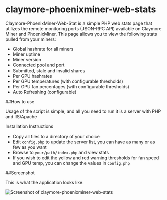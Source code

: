 # claymore-phoenixminer-web-stats
Claymore-PhoenixMiner-Web-Stat is a simple PHP web stats page that utilizes the remote monitoring ports (JSON-RPC API) available on Claymore Miner and PhoenixMiner. This page allows you to view the following stats pulled from your miners:

* Global hashrate for all miners
* Miner uptime
* Miner version
* Connected pool and port
* Submitted, stale and invalid shares
* Per GPU hashrates
* Per GPU temperatures (with configurable thresholds)
* Per GPU fan percentages (with configurable thresholds)
* Auto Refreshing (configurable)



##How to use

Usage of the script is simple, and all you need to run it is a server with PHP and IIS/Apache

Installation Instructions

* Copy all files to a directory of your choice
* Edit `config.php` to update the server list, you can have as many or as few as you want
* Browse to `your/path/index.php` and view stats
* If you wish to edit the yellow and red warning thresholds for fan speed and GPU temp, you can change the values in `config.php`



##Screenshot

This is what the application looks like:

![Screenshot of claymore-phoenixminer-web-stats](https://raw.githubusercontent.com/jimok82/claymore-phoenixminer-web-stats/master/screenshot.png)

